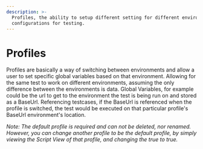 ```yaml
---
description: >-
  Profiles, the ability to setup different setting for different environments or
  configurations for testing.
---
```


# Profiles

Profiles are basically a way of switching between environments and allow a user to set specific global variables based on that environment. Allowing for the same test to work on different environments, assuming the only difference between the environments is data. Global Variables, for example could be the url to get to the environment the test is being run on and stored as a BaseUrl. Referencing testcases, if the BaseUrl is referenced when the profile is switched, the test would be executed on that particular profile's BaseUrl environment's location.

_Note: The default profile is required and can not be deleted, nor renamed. However, you can change another profile to be the default profile, by simply viewing the Script View of that profile, and changing the true to true._

